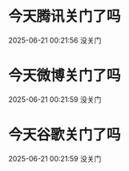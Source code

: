 # 今天腾讯关门了吗

2025-06-21 00:21:56 没关门

# 今天微博关门了吗

2025-06-21 00:21:59 没关门

# 今天谷歌关门了吗

2025-06-21 00:21:59 没关门

